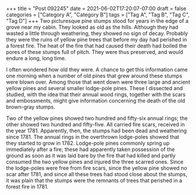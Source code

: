 +++
title = "Post 092245"
date = 2021-06-02T17:20:07-07:00
draft = false
categories = ["Category A", "Category B"]
tags = ["Tag A", "Tag B", "Tag C", "Tag D"]
+++
Two picturesque pine stumps stood for years in the edge of a grove near my cabin. They looked as old as the hills. Although they had wasted a little through weathering, they showed no sign of decay. Probably they were the ruins of yellow pine trees that before my day had perished in a forest fire. The heat of the fire that had caused their death had boiled the pores of these stumps full of pitch. They were thus preserved, and would endure a long, long time.

I often wondered how old they were. A chance to get this information came one morning when a number of old pines that grew around these stumps were blown over. Among those that went down were three large and ancient yellow pines and several smaller lodge-pole pines. These I dissected and studied, with the idea that their annual wood rings, together with the scars and embossments, might give information concerning the death of the old brown-gray stumps.

Two of the yellow pines showed two hundred and fifty-six annual rings; the other showed two hundred and fifty-five. All carried fire scars, received in the year 1781. Apparently, then, the stumps had been dead and weathering since 1781. The annual rings in the overthrown lodge-poles showed that they started to grow in 1782. Lodge-pole pines commonly spring up immediately after a fire; these had apparently taken possession of the ground as soon as it was laid bare by the fire that had killed and partly consumed the two yellow pines and injured the three scarred ones. Since the lodge-poles were free from fire scars, since the yellow pine showed no scar after 1781, and since all these trees had stood close about the stumps, it was plain that the stumps were the remnants of trees that perished in a forest fire in 1781.
